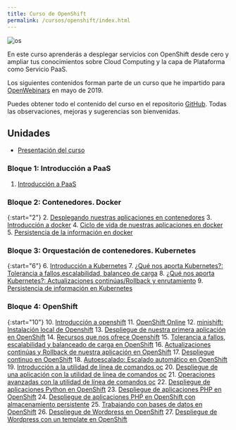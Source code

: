 ```yaml
---
title: Curso de OpenShift
permalink: /cursos/openshift/index.html
---
```


![os](img/os.jpg)

En este curso aprenderás a desplegar servicios con OpenShift desde cero y ampliar tus conocimientos sobre Cloud Computing y la capa de Plataforma como Servicio PaaS.

Los siguientes contenidos forman parte de un curso que he impartido para [OpenWebinars](https://openwebinars.net/cursos/openshift/) en mayo de 2019.

Puedes obtener todo el contenido del curso en el repositorio [GitHub](https://github.com/josedom24/curso_openshift).
Todas las observaciones, mejoras y sugerencias son bienvenidas.

## Unidades

* [Presentación del curso](curso/u0/u0.pdf)

### Bloque 1: Introducción a PaaS

1. [Introducción a PaaS](curso/u01)
    
### Bloque 2: Contenedores. Docker

{:start="2"}
2. [Desplegando nuestras aplicaciones en contenedores](curso/u02)
3. [Introducción a docker](curso/u03)
4. [Ciclo de vida de nuestras aplicaciones en docker](curso/u04)
5. [Persistencia de la información en docker](curso/u05)

### Bloque 3: Orquestación de contenedores. Kubernetes

{:start="6"}
6. [Introducción a Kubernetes](curso/u06)
7. [¿Qué nos aporta Kubernetes?: Tolerancia a fallos,escalabilidad, balanceo de carga](curso/u07)
8. [¿Qué nos aporta Kubernetes?: Actualizaciones continúas/Rollback y enrutamiento](curso/u08)
9. [Persistencia de información en Kubernetes](curso/u09)

### Bloque 4: OpenShift

{:start="10"}
10. [Introducción a openshift](curso/u10)
11. [OpenShift Online](curso/u11)
12. [minishift: Instalación local de Openshift](curso/u12)
13. [Despliegue de nuestra primera aplicación en OpenShift](curso/u13)
14. [Recursos que nos ofrece Openshift](curso/u14)
15. [Tolerancia a fallos, escalabilidad y balanceado de carga en OpenShift](curso/u15)
16. [Actualizaciones continúas y Rollback de nuestra aplicación en OpenShift](curso/u16)
17. [Despliegue continuo en OpenShift](curso/u17)
18. [Autoescalado: Escalado automático en OpenShift](curso/u18)
19. [Introducción a la utilidad de línea de comandos oc](curso/u19)
20. [Despliegue de una aplicación con la utilidad de línea de comandos oc](curso/u20)
21. [Operaciones avanzadas con la utilidad de línea de comandos oc](curso/u21)
22. [Despliegue de aplicaciones Python en OpenShift](curso/u22)
23. [Despliegue de aplicaciones PHP en OpenShift](curso/u23)
24. [Despliegue de aplicaciones PHP en OpenShift con almacenamiento persistente](curso/u24)
25. [Trabajando con bases de datos en OpenShift](curso/u25)
26. [Despliegue de Wordpress en OpenShift](curso/u26)
27. [Despliegue de Wordpress con un template en OpenShift](curso/u27)



